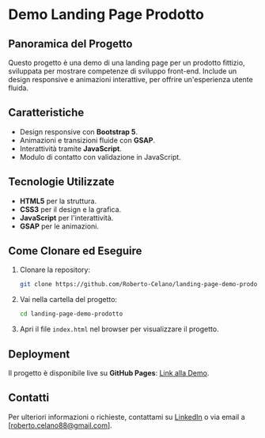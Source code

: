 # Demo Landing Page Prodotto

## Panoramica del Progetto
Questo progetto è una demo di una landing page per un prodotto fittizio, sviluppata per mostrare competenze di sviluppo front-end. Include un design responsive e animazioni interattive, per offrire un'esperienza utente fluida.

## Caratteristiche
- Design responsive con **Bootstrap 5**.
- Animazioni e transizioni fluide con **GSAP**.
- Interattività tramite **JavaScript**.
- Modulo di contatto con validazione in JavaScript.

## Tecnologie Utilizzate
- **HTML5** per la struttura.
- **CSS3** per il design e la grafica.
- **JavaScript** per l'interattività.
- **GSAP** per le animazioni.

## Come Clonare ed Eseguire
1. Clonare la repository:
    ```bash
    git clone https://github.com/Roberto-Celano/landing-page-demo-prodotto.git
    ```
2. Vai nella cartella del progetto:
    ```bash
    cd landing-page-demo-prodotto
    ```
3. Apri il file `index.html` nel browser per visualizzare il progetto.

## Deployment
Il progetto è disponibile live su **GitHub Pages**: [Link alla Demo](https://roberto-celano.github.io/landing-page-demo-prodotto/).

## Contatti
Per ulteriori informazioni o richieste, contattami su [LinkedIn](https://linkedin.com/in/robertocelano) o via email a [roberto.celano88@gmail.com].

